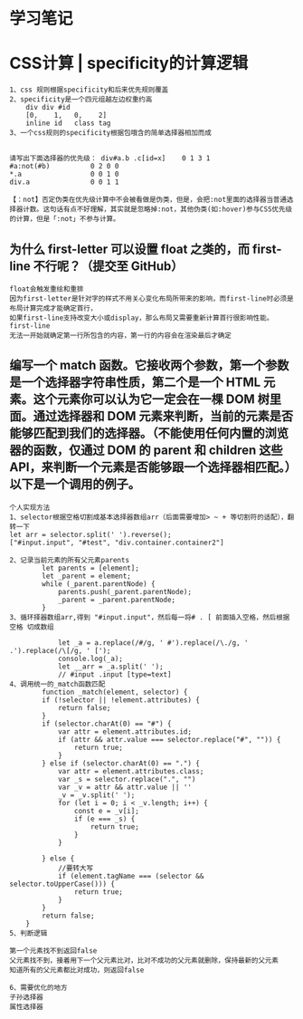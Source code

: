 # 学习笔记

#  CSS计算 | specificity的计算逻辑
    1、css 规则根据specificity和后来优先规则覆盖
    2、specificity是一个四元组越左边权重约高
        div div #id
        [0,    1,   0,    2]
        inline id   class tag
    3、一个css规则的specificity根据包哦含的简单选择器相加而成


    请写出下面选择器的优先级： div#a.b .c[id=x]    0 1 3 1 
    #a:not(#b)          0 2 0 0 
    *.a                 0 0 1 0 
    div.a               0 0 1 1

    【：not】否定伪类在优先级计算中不会被看做是伪类，但是，会把:not里面的选择器当普通选择器计数。这句话有点不好理解，其实就是忽略掉:not，其他伪类(如:hover)参与CSS优先级的计算，但是「:not」不参与计算。

## 为什么 first-letter 可以设置 float 之类的，而 first-line 不行呢？（提交至 GitHub）

    float会触发重绘和重排
    因为first-letter是针对字的样式不用关心变化布局所带来的影响，而first-line时必须是布局计算完成才能确定首行，
    如果first-line支持改变大小或display，那么布局又需要重新计算首行很影响性能。
    first-line
    无法一开始就确定第一行所包含的内容，第一行的内容会在渲染最后才确定

## 编写一个 match 函数。它接收两个参数，第一个参数是一个选择器字符串性质，第二个是一个 HTML 元素。这个元素你可以认为它一定会在一棵 DOM 树里面。通过选择器和 DOM 元素来判断，当前的元素是否能够匹配到我们的选择器。（不能使用任何内置的浏览器的函数，仅通过 DOM 的 parent 和 children 这些 API，来判断一个元素是否能够跟一个选择器相匹配。）以下是一个调用的例子。

    个人实现方法
    1、selector根据空格切割成基本选择器数组arr（后面需要增加> ~ + 等切割符的适配），翻转一下
    let arr = selector.split(' ').reverse();
    ["#input.input", "#test", "div.container.container2"]

    2、记录当前元素的所有父元素parents
            let parents = [element];
            let _parent = element;
            while (_parent.parentNode) {
                parents.push(_parent.parentNode);
                _parent = _parent.parentNode;
            }
    3、循环择器数组arr,得到 "#input.input"，然后每一将# . [ 前面插入空格，然后根据空格 切成数组

                let _a = a.replace(/#/g, ' #').replace(/\./g, ' .').replace(/\[/g, ' [');
                console.log(_a);
                let __arr = _a.split(' ');
                // #input .input [type=text]
    4、调用统一的_match函数匹配
            function _match(element, selector) {
            if (!selector || !element.attributes) {
                return false;
            }
            if (selector.charAt(0) == "#") {
                var attr = element.attributes.id;
                if (attr && attr.value === selector.replace("#", "")) {
                    return true;
                }
            } else if (selector.charAt(0) == ".") {
                var attr = element.attributes.class;
                var _s = selector.replace(".", "")
                var _v = attr && attr.value || ''
                _v = _v.split(' ');
                for (let i = 0; i < _v.length; i++) {
                    const e = _v[i];
                    if (e === _s) {
                        return true;
                    }
                }

            } else {
                //要转大写
                if (element.tagName === (selector && selector.toUpperCase())) {
                    return true;
                }
            }
            return false;
        }
    5、判断逻辑

    第一个元素找不到返回false
    父元素找不到，接着用下一个父元素比对，比对不成功的父元素就删除，保持最新的父元素
    知道所有的父元素都比对成功，则返回false

    6、需要优化的地方
    子孙选择器
    属性选择器
    
